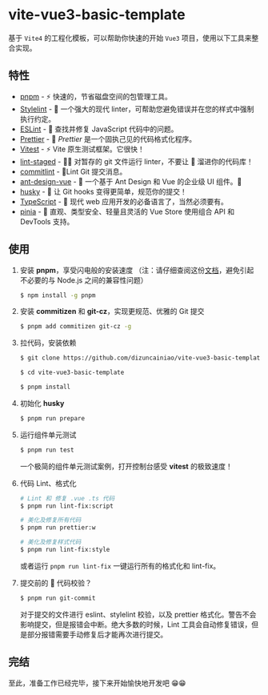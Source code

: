 # vite-vue3-basic-template

基于 `Vite4` 的工程化模板，可以帮助你快速的开始 `Vue3` 项目，使用以下工具来整合实现。

## 特性

- [pnpm](https://github.com/pnpm/pnpm) - ⚡ 快速的，节省磁盘空间的包管理工具。
- [Stylelint](https://github.com/stylelint/stylelint) - 🔧 一个强大的现代 linter，可帮助您避免错误并在您的样式中强制执行约定。
- [ESLint](https://github.com/eslint/eslint) - 🔧 查找并修复 JavaScript 代码中的问题。
- [Prettier](https://github.com/prettier/prettier) - 🎨 _Prettier_ 是一个固执己见的代码格式化程序。
- [Vitest](https://github.com/vitest-dev/vitest) - ⚡ Vite 原生测试框架。它很快！
- [lint-staged](https://github.com/okonet/lint-staged) - 🚫💩 对暂存的 git 文件运行 linter，不要让 💩 溜进你的代码库！
- [commitlint](https://github.com/conventional-changelog/commitlint) - 📓Lint Git 提交消息。
- [ant-design-vue](https://github.com/vueComponent/ant-design-vue) - 🌈 一个基于 Ant Design 和 Vue 的企业级 UI 组件。🐜
- [husky](https://github.com/typicode/husky) - 🐶 让 Git hooks 变得更简单，规范你的提交！
- [TypeScript](https://github.com/microsoft/TypeScript) - 💪 现代 web 应用开发的必备语言了，当然必须要有。
- [pinia](https://github.com/vuejs/pinia) - 🍍 直观、类型安全、轻量且灵活的 Vue Store 使用组合 API 和 DevTools 支持。

## 使用

1. 安装 **pnpm**，享受闪电般的安装速度 （注：请仔细查阅这份[文档](https://pnpm.io/zh/installation#%E5%85%BC%E5%AE%B9%E6%80%A7)，避免引起不必要的与 Node.js 之间的兼容性问题）

   ```sh
   $ npm install -g pnpm
   ```

2. 安装 **commitizen** 和 **git-cz**，实现更规范、优雅的 Git 提交

   ```sh
   $ pnpm add commitizen git-cz -g
   ```

3. 拉代码，安装依赖

   ```sh
   $ git clone https://github.com/dizuncainiao/vite-vue3-basic-template.git

   $ cd vite-vue3-basic-template

   $ pnpm install
   ```

4. 初始化 **husky**

   ```sh
   $ pnpm run prepare
   ```

5. 运行组件单元测试

   ```sh
   $ pnpm run test
   ```

   一个极简的组件单元测试案例，打开控制台感受 **vitest** 的极致速度！

6. 代码 Lint、格式化

   ```sh
   # Lint 和 修复 .vue .ts 代码
   $ pnpm run lint-fix:script

   # 美化及修复所有代码
   $ pnpm run prettier:w

   # 美化及修复样式代码
   $ pnpm run lint-fix:style
   ```

   或者运行 `pnpm run lint-fix` 一键运行所有的格式化和 lint-fix。

7. 提交前的 💩 代码校验？

   ```sh
   $ pnpm run git-commit
   ```

   对于提交的文件进行 eslint、stylelint 校验，以及 prettier 格式化。警告不会影响提交，但是报错会中断。绝大多数的时候，Lint 工具会自动修复错误，但是部分报错需要手动修复后才能再次进行提交。

## 完结

至此，准备工作已经完毕，接下来开始愉快地开发吧 😁😁
